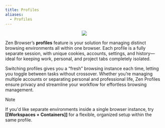 ```yaml
---
title: Profiles
aliases:
  - Profiles
---
```


<div align="center">
	<img src="/assets/user-manual/profiles/profiles.png">
</div>

Zen Browser’s **profiles** feature is your solution for managing distinct browsing environments all within one browser. Each profile is a fully separate session, with unique cookies, accounts, settings, and history—ideal for keeping work, personal, and project tabs completely isolated.

Switching profiles gives you a “fresh” browsing instance each time, letting you toggle between tasks without crossover. Whether you’re managing multiple accounts or separating personal and professional life, Zen Profiles ensure privacy and streamline your workflow for effortless browsing management.

> [!note]
> If you'd like separate environments inside a single browser instance, try **[[Workspaces + Containers]]** for a flexible, organized setup within the same profile.



